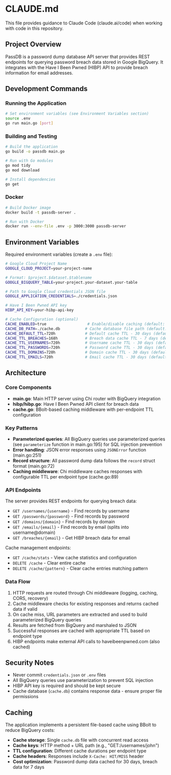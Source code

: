 # CLAUDE.md

This file provides guidance to Claude Code (claude.ai/code) when working with code in this repository.

## Project Overview

PassDB is a password dump database API server that provides REST endpoints for querying password breach data stored in Google BigQuery. It integrates with the Have I Been Pwned (HIBP) API to provide breach information for email addresses.

## Development Commands

### Running the Application
```bash
# Set environment variables (see Environment Variables section)
source .env
go run main.go [port]
```

### Building and Testing
```bash
# Build the application
go build -o passdb main.go

# Run with Go modules
go mod tidy
go mod download

# Install dependencies
go get
```

### Docker
```bash
# Build Docker image
docker build -t passdb-server .

# Run with Docker
docker run --env-file .env -p 3000:3000 passdb-server
```

## Environment Variables

Required environment variables (create a `.env` file):
```bash
# Google Cloud Project Name
GOOGLE_CLOUD_PROJECT=your-project-name

# Format: $project.$dataset.$tablename
GOOGLE_BIGQUERY_TABLE=your-project.your-dataset.your-table

# Path to Google Cloud credentials JSON file
GOOGLE_APPLICATION_CREDENTIALS=./credentials.json

# Have I Been Pwned API key
HIBP_API_KEY=your-hibp-api-key

# Cache Configuration (optional)
CACHE_ENABLED=true                  # Enable/disable caching (default: true)
CACHE_DB_PATH=./cache.db           # Cache database file path (default: ./cache.db)
CACHE_DEFAULT_TTL=720h             # Default cache TTL - 30 days (default: 720h)
CACHE_TTL_BREACHES=168h            # Breach data cache TTL - 7 days (default: 168h)
CACHE_TTL_USERNAMES=720h           # Username cache TTL - 30 days (default: 720h)  
CACHE_TTL_PASSWORDS=720h           # Password cache TTL - 30 days (default: 720h)
CACHE_TTL_DOMAINS=720h             # Domain cache TTL - 30 days (default: 720h)
CACHE_TTL_EMAILS=720h              # Email cache TTL - 30 days (default: 720h)
```

## Architecture

### Core Components

- **main.go**: Main HTTP server using Chi router with BigQuery integration
- **hibp/hibp.go**: Have I Been Pwned API client for breach data
- **cache.go**: BBolt-based caching middleware with per-endpoint TTL configuration

### Key Patterns

- **Parameterized queries**: All BigQuery queries use parameterized queries (see `parameterize` function in main.go:195) for SQL injection prevention
- **Error handling**: JSON error responses using `JSONError` function (main.go:251)
- **Record structure**: All password dump data follows the `record` struct format (main.go:72)
- **Caching middleware**: Chi middleware caches responses with configurable TTL per endpoint type (cache.go:89)

### API Endpoints

The server provides REST endpoints for querying breach data:
- `GET /usernames/{username}` - Find records by username
- `GET /passwords/{password}` - Find records by password  
- `GET /domains/{domain}` - Find records by domain
- `GET /emails/{email}` - Find records by email (splits into username@domain)
- `GET /breaches/{email}` - Get HIBP breach data for email

Cache management endpoints:
- `GET /cache/stats` - View cache statistics and configuration
- `DELETE /cache` - Clear entire cache
- `DELETE /cache/{pattern}` - Clear cache entries matching pattern

### Data Flow

1. HTTP requests are routed through Chi middleware (logging, caching, CORS, recovery)
2. Cache middleware checks for existing responses and returns cached data if valid
3. On cache miss, URL parameters are extracted and used to build parameterized BigQuery queries
4. Results are fetched from BigQuery and marshaled to JSON
5. Successful responses are cached with appropriate TTL based on endpoint type
6. HIBP endpoints make external API calls to haveibeenpwned.com (also cached)

## Security Notes

- Never commit `credentials.json` or `.env` files
- All BigQuery queries use parameterization to prevent SQL injection
- HIBP API key is required and should be kept secure
- Cache database (`cache.db`) contains response data - ensure proper file permissions

## Caching

The application implements a persistent file-based cache using BBolt to reduce BigQuery costs:

- **Cache storage**: Single `cache.db` file with concurrent read access
- **Cache keys**: HTTP method + URL path (e.g., "GET:/usernames/john")
- **TTL configuration**: Different cache durations per endpoint type
- **Cache headers**: Responses include `X-Cache: HIT/MISS` header
- **Cost optimization**: Password dump data cached for 30 days, breach data for 7 days